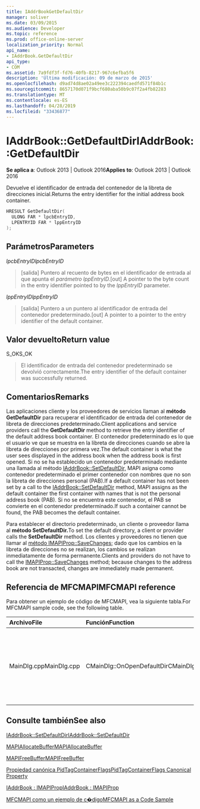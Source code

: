 ```yaml
---
title: IAddrBookGetDefaultDir
manager: soliver
ms.date: 03/09/2015
ms.audience: Developer
ms.topic: reference
ms.prod: office-online-server
localization_priority: Normal
api_name:
- IAddrBook.GetDefaultDir
api_type:
- COM
ms.assetid: 7a9fdf3f-fd76-40fb-8217-967c6efba5f6
description: 'Última modificación: 09 de marzo de 2015'
ms.openlocfilehash: d9ad74d8ae02a49ee3c222394caedfd571f84b1c
ms.sourcegitcommit: 8657170d071f9bcf680aba50b9c07f2a4fb82283
ms.translationtype: MT
ms.contentlocale: es-ES
ms.lasthandoff: 04/28/2019
ms.locfileid: "33436877"
---
```

# <a name="iaddrbookgetdefaultdir"></a><span data-ttu-id="5dc12-103">IAddrBook::GetDefaultDir</span><span class="sxs-lookup"><span data-stu-id="5dc12-103">IAddrBook::GetDefaultDir</span></span>

  
  
<span data-ttu-id="5dc12-104">**Se aplica a**: Outlook 2013 | Outlook 2016</span><span class="sxs-lookup"><span data-stu-id="5dc12-104">**Applies to**: Outlook 2013 | Outlook 2016</span></span> 
  
<span data-ttu-id="5dc12-105">Devuelve el identificador de entrada del contenedor de la libreta de direcciones inicial.</span><span class="sxs-lookup"><span data-stu-id="5dc12-105">Returns the entry identifier for the initial address book container.</span></span>
  
```cpp
HRESULT GetDefaultDir(
  ULONG FAR * lpcbEntryID,
  LPENTRYID FAR * lppEntryID
);
```

## <a name="parameters"></a><span data-ttu-id="5dc12-106">Parámetros</span><span class="sxs-lookup"><span data-stu-id="5dc12-106">Parameters</span></span>

 <span data-ttu-id="5dc12-107">_lpcbEntryID_</span><span class="sxs-lookup"><span data-stu-id="5dc12-107">_lpcbEntryID_</span></span>
  
> <span data-ttu-id="5dc12-108">[salida] Puntero al recuento de bytes en el identificador de entrada al que apunta el _parámetro lppEntryID._</span><span class="sxs-lookup"><span data-stu-id="5dc12-108">[out] A pointer to the byte count in the entry identifier pointed to by the  _lppEntryID_ parameter.</span></span> 
    
 <span data-ttu-id="5dc12-109">_lppEntryID_</span><span class="sxs-lookup"><span data-stu-id="5dc12-109">_lppEntryID_</span></span>
  
> <span data-ttu-id="5dc12-110">[salida] Puntero a un puntero al identificador de entrada del contenedor predeterminado.</span><span class="sxs-lookup"><span data-stu-id="5dc12-110">[out] A pointer to a pointer to the entry identifier of the default container.</span></span>
    
## <a name="return-value"></a><span data-ttu-id="5dc12-111">Valor devuelto</span><span class="sxs-lookup"><span data-stu-id="5dc12-111">Return value</span></span>

<span data-ttu-id="5dc12-112">S_OK</span><span class="sxs-lookup"><span data-stu-id="5dc12-112">S_OK</span></span> 
  
> <span data-ttu-id="5dc12-113">El identificador de entrada del contenedor predeterminado se devolvió correctamente.</span><span class="sxs-lookup"><span data-stu-id="5dc12-113">The entry identifier of the default container was successfully returned.</span></span>
    
## <a name="remarks"></a><span data-ttu-id="5dc12-114">Comentarios</span><span class="sxs-lookup"><span data-stu-id="5dc12-114">Remarks</span></span>

<span data-ttu-id="5dc12-115">Las aplicaciones cliente y los proveedores de servicios llaman al **método GetDefaultDir** para recuperar el identificador de entrada del contenedor de libreta de direcciones predeterminado.</span><span class="sxs-lookup"><span data-stu-id="5dc12-115">Client applications and service providers call the **GetDefaultDir** method to retrieve the entry identifier of the default address book container.</span></span> <span data-ttu-id="5dc12-116">El contenedor predeterminado es lo que el usuario ve que se muestra en la libreta de direcciones cuando se abre la libreta de direcciones por primera vez.</span><span class="sxs-lookup"><span data-stu-id="5dc12-116">The default container is what the user sees displayed in the address book when the address book is first opened.</span></span> <span data-ttu-id="5dc12-117">Si no se ha establecido un contenedor predeterminado mediante una llamada al método [IAddrBook::SetDefaultDir,](iaddrbook-setdefaultdir.md) MAPI asigna como contenedor predeterminado el primer contenedor con nombres que no son la libreta de direcciones personal (PAB).</span><span class="sxs-lookup"><span data-stu-id="5dc12-117">If a default container has not been set by a call to the [IAddrBook::SetDefaultDir](iaddrbook-setdefaultdir.md) method, MAPI assigns as the default container the first container with names that is not the personal address book (PAB).</span></span> <span data-ttu-id="5dc12-118">Si no se encuentra este contenedor, el PAB se convierte en el contenedor predeterminado.</span><span class="sxs-lookup"><span data-stu-id="5dc12-118">If such a container cannot be found, the PAB becomes the default container.</span></span> 
  
<span data-ttu-id="5dc12-119">Para establecer el directorio predeterminado, un cliente o proveedor llama al **método SetDefaultDir.**</span><span class="sxs-lookup"><span data-stu-id="5dc12-119">To set the default directory, a client or provider calls the **SetDefaultDir** method.</span></span> <span data-ttu-id="5dc12-120">Los clientes y proveedores no tienen que llamar al [método IMAPIProp::SaveChanges;](imapiprop-savechanges.md) dado que los cambios en la libreta de direcciones no se realizan, los cambios se realizan inmediatamente de forma permanente.</span><span class="sxs-lookup"><span data-stu-id="5dc12-120">Clients and providers do not have to call the [IMAPIProp::SaveChanges](imapiprop-savechanges.md) method; because changes to the address book are not transacted, changes are immediately made permanent.</span></span> 
  
## <a name="mfcmapi-reference"></a><span data-ttu-id="5dc12-121">Referencia de MFCMAPI</span><span class="sxs-lookup"><span data-stu-id="5dc12-121">MFCMAPI reference</span></span>

<span data-ttu-id="5dc12-122">Para obtener un ejemplo de código de MFCMAPI, vea la siguiente tabla.</span><span class="sxs-lookup"><span data-stu-id="5dc12-122">For MFCMAPI sample code, see the following table.</span></span>
  
|<span data-ttu-id="5dc12-123">**Archivo**</span><span class="sxs-lookup"><span data-stu-id="5dc12-123">**File**</span></span>|<span data-ttu-id="5dc12-124">**Función**</span><span class="sxs-lookup"><span data-stu-id="5dc12-124">**Function**</span></span>|<span data-ttu-id="5dc12-125">**Comentario**</span><span class="sxs-lookup"><span data-stu-id="5dc12-125">**Comment**</span></span>|
|:-----|:-----|:-----|
|<span data-ttu-id="5dc12-126">MainDlg.cpp</span><span class="sxs-lookup"><span data-stu-id="5dc12-126">MainDlg.cpp</span></span>  <br/> |<span data-ttu-id="5dc12-127">CMainDlg::OnOpenDefaultDir</span><span class="sxs-lookup"><span data-stu-id="5dc12-127">CMainDlg::OnOpenDefaultDir</span></span>  <br/> |<span data-ttu-id="5dc12-128">MFCMAPI usa el **método GetDefaultDir** para obtener el identificador del contenedor de libreta de direcciones predeterminado.</span><span class="sxs-lookup"><span data-stu-id="5dc12-128">MFCMAPI uses the **GetDefaultDir** method to get the ID for the default address book container.</span></span>  <br/> |
   
## <a name="see-also"></a><span data-ttu-id="5dc12-129">Consulte también</span><span class="sxs-lookup"><span data-stu-id="5dc12-129">See also</span></span>



[<span data-ttu-id="5dc12-130">IAddrBook::SetDefaultDir</span><span class="sxs-lookup"><span data-stu-id="5dc12-130">IAddrBook::SetDefaultDir</span></span>](iaddrbook-setdefaultdir.md)
  
[<span data-ttu-id="5dc12-131">MAPIAllocateBuffer</span><span class="sxs-lookup"><span data-stu-id="5dc12-131">MAPIAllocateBuffer</span></span>](mapiallocatebuffer.md)
  
[<span data-ttu-id="5dc12-132">MAPIFreeBuffer</span><span class="sxs-lookup"><span data-stu-id="5dc12-132">MAPIFreeBuffer</span></span>](mapifreebuffer.md)
  
[<span data-ttu-id="5dc12-133">Propiedad canónica PidTagContainerFlags</span><span class="sxs-lookup"><span data-stu-id="5dc12-133">PidTagContainerFlags Canonical Property</span></span>](pidtagcontainerflags-canonical-property.md)
  
[<span data-ttu-id="5dc12-134">IAddrBook : IMAPIProp</span><span class="sxs-lookup"><span data-stu-id="5dc12-134">IAddrBook : IMAPIProp</span></span>](iaddrbookimapiprop.md)


[<span data-ttu-id="5dc12-135">MFCMAPI como un ejemplo de c�digo</span><span class="sxs-lookup"><span data-stu-id="5dc12-135">MFCMAPI as a Code Sample</span></span>](mfcmapi-as-a-code-sample.md)

